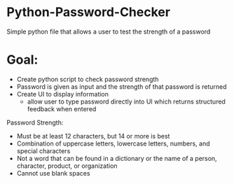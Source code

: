 # Python-Password-Checker
Simple python file that allows a user to test the strength of a password

# Goal:
* Create python script to check password strength
* Password is given as input and the strength of that password is returned
* Create UI to display information 
  * allow user to type password directly into UI which returns structured feedback when entered

Password Strength:
* Must be at least 12 characters, but 14 or more is best
* Combination of uppercase letters, lowercase letters, numbers, and special characters
* Not a word that can be found in a dictionary or the name of a person, character, product, or organization
* Cannot use blank spaces
